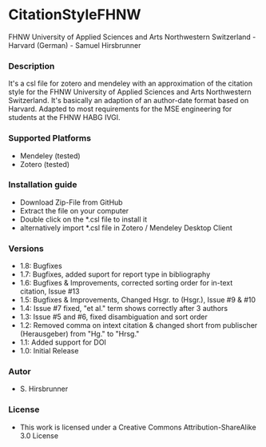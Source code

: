 # CitationStyleFHNW
FHNW University of Applied Sciences and Arts Northwestern Switzerland - Harvard (German) - Samuel Hirsbrunner

### Description
It's a csl file for zotero and mendeley with an approximation of the citation style for the FHNW University of Applied Sciences and Arts Northwestern Switzerland.
It's basically an adaption of an author-date format based on Harvard.
Adapted to most requirements for the MSE engineering for students at the FHNW HABG IVGI. 

### Supported Platforms
* Mendeley (tested)
* Zotero (tested)

### Installation guide
* Download Zip-File from GitHub
* Extract the file on your computer
* Double click on the *.csl file to install it
* alternatively import *.csl file in Zotero / Mendeley Desktop Client

### Versions
* 1.8: Bugfixes
* 1.7: Bugfixes, added suport for report type in bibliography
* 1.6: Bugfixes & Improvements, corrected sorting order for in-text citation, Issue #13
* 1.5: Bugfixes & Improvements, Changed Hsgr. to (Hsgr.), Issue #9 & #10 
* 1.4: Issue #7 fixed, "et al." term shows correctly after 3 authors
* 1.3: Issue #5 and #6, fixed disambiguation and sort order
* 1.2: Removed comma on intext citation & changed short from publischer (Herausgeber) from "Hg." to "Hrsg."
* 1.1: Added support for DOI
* 1.0: Initial Release

### Autor
* S. Hirsbrunner

### License
* This work is licensed under a Creative Commons Attribution-ShareAlike 3.0 License
